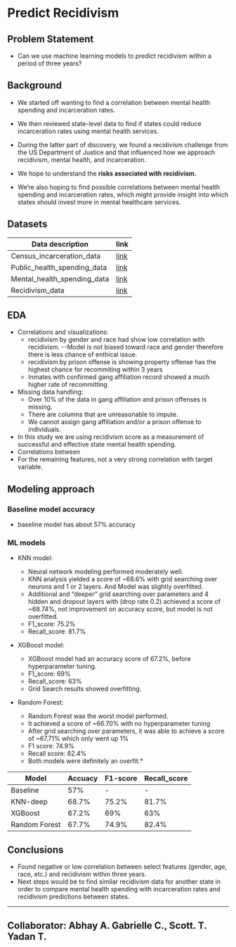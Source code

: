 # Predict Recidivism

## Problem Statement
* Can we use machine learning models to predict recidivism within a period of three years?

## Background
* We started off wanting to find a correlation between mental health spending and incarceration rates. 
* We then reviewed state-level data to find if states could reduce incarceration rates using mental health services.
* During the latter part of discovery, we found a recidivism challenge from the US Department of Justice and that influenced how we approach recidivism, mental health, and incarceration. 

* We hope to understand the **risks associated with recidivism.** 

* We’re also hoping to find possible correlations between mental health spending and incarceration rates, which might provide insight into which states should invest more in mental healthcare services.

## Datasets
|Data description|link|
|---|---|
|Census_incarceration_data|[link](https://observablehq.com/@themarshallproject/adults-in-correctional-facilities-from-decennial-census)|
|Public_health_spending_data|[link](https://knoema.com/SHPCPHF2020/per-capita-public-health-funding-in-u-s-states)|
|Mental_health_spending_data|[link](https://rehabs.com/explore/mental-health-spending-by-state-across-the-us/)|
|Recidivism_data|[link](https://data.ojp.usdoj.gov/stories/s/daxx-hznc)|

## EDA 

* Correlations and visualizations:
    * recidivism by gender and race had show low correlation with recidivism. --Model is not biased toward race and gender therefore there is less chance of enthical issue.
    * recidivism by prison offense is showing property offense has the highest chance for recommiting within 3 years
    * Inmates with confirmed gang affiliation record showed a much higher rate of recommitting 
* Missing data handling: 
    * Over 10% of the data in gang affiliation and prison offenses is missing. 
    * There are columns that are unreasonable to impute. 
    * We cannot assign gang affiliation and/or a prison offense to individuals. 
* In this study we are using recidivism score as a measurement of successful and effective state mental health spending. 
* Correlations between
* For the remaining features, not a very strong correlation with target variable.


## Modeling approach

### Baseline model accuracy
* baseline model has about 57% accuracy

### ML models

* KNN model:
    * Neural network modeling performed moderately well. 
    * KNN analysis yielded a score of ~68.6% with grid searching over neurons and 1 or 2 layers.  And Model was slightly overfitted.
    * Additional and “deeper” grid searching over parameters and 4  hidden and dropout layers with (drop rate 0.2) achieved a score of ~68.74%, not improvement on accuracy score, but model is not overfitted.
    * F1_score: 75.2%
    * Recall_score: 81.7%

* XGBoost model:
    * XGBoost model had an accuracy score of 67.2%, before hyperparameter tuning. 
    * F1_score: 69%
    * Recall_score: 63%
    * Grid Search results showed overfitting. 

* Random Forest:
    * Random Forest was the worst model performed. 
    * It achieved a score of ~66.70% with no hyperparameter tuning
    * After grid searching over parameters, it was able to achieve a score of ~67.71% which only went up 1% 
    * F1 score: 74.9%
    * Recall score: 82.4%
    * Both models were definitely an overfit.*


|Model|Accuacy|F1-score|Recall_score|
|---|---|---|---|
|Baseline|57%|-|-|
|KNN-deep|68.7%|75.2%|81.7%|
|XGBoost|67.2%|69%|63%|
|Random Forest|67.7%|74.9%|82.4%|


## Conclusions
* Found negative or low correlation between select features (gender, age, race, etc.) and recidivism within three years.
* Next steps would be to find similar recidivism data for another state in order to compare mental health spending with incarceration rates and recidivism predictions between states.

----
## Collaborator: Abhay A. Gabrielle C., Scott. T. Yadan T.
